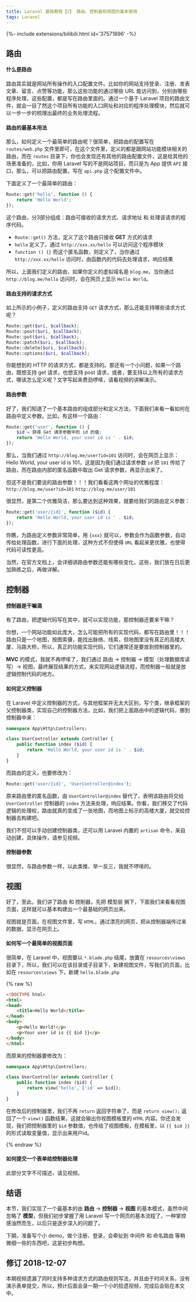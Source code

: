 ```yaml
---
title: Laravel 基础教程【2】 路由、控制器和视图的基本使用
tags: Laravel
---
```


<div>{%- include extensions/bilibili.html id='37571896' -%}</div>

## 路由
#### 什么是路由
路由其实就是网站所有操作的入口配置文件。比如你的网站支持登录、注册、发表文章、留言、点赞等功能，那么这些功能的通过哪些 URL 能访问到，分别由哪些程序处理，这些配置，都是写在路由里面的。<!--more-->通过一个基于 Laravel 项目的路由文件，就会一目了然这个项目所有功能的入口网址和对应的程序处理模块，然后就可以一步一步的梳理出最终的业务处理流程。

#### 路由的最基本用法
那么，如何定义一个最简单的路由呢？很简单，把路由的配置写在 `routes/web.php` 文件里即可，在这个文件里，定义的都是跟网站功能模块相关的路由，而在 `routes` 目录下，你也会发现还有其他的路由配置文件，这是给其他的场景准备的，比如，你用 Laravel 写的不是网站项目，而只是为 App 提供 `API` 接口，那么，可以把路由配置，写在 `api.php` 这个配置文件中。

下面定义了一个最简单的路由：

```php
Route::get('hello', function () {
    return 'Hello World';
});
```

这个路由，分3部分组成：路由可接收的请求方式、请求地址 和 处理该请求的程序代码。

- `Route::get()` 方法，定义了这个路由只接收 **GET** 方式的请求
- `hello` 定义了，通过 `http://xxx.xx/hello` 可以访问这个程序模块
- `function () {}` 而这个匿名函数，则定义了，当你通过 `http://xxx.xx/hello` 访问时，由函数内的代码去处理请求，响应结果

所以，上面我们定义的路由，如果你定义的虚拟域名是 `blog.me`，当你通过 `http://blog.me/hello` 访问时，会在网页上显示 `Hello World`。

#### 路由支持的请求方式
如上所示的小例子，定义的路由支持 `GET` 请求方式，那么还能支持哪些请求方式呢？

```php
Route::get($uri, $callback);
Route::post($uri, $callback);
Route::put($uri, $callback);
Route::patch($uri, $callback);
Route::delete($uri, $callback);
Route::options($uri, $callback);
```

你能想到的 HTTP 的请求方式，都是支持的。那还有一个小问题，如果一个路由，既想支持 get 请求，也想支持 post 请求，或者，要支持以上所有的请求方式，哪该怎么定义呢？文字写起来费劲啰嗦，请看视频的讲解演示。

#### 路由参数
好了，我们知道了一个基本路由的组成部分和定义方法，下面我们来看一看如何在路由中定义参数。比如，有这样一个路由：

```php
Route::get('user', function () {
	$id = 获得 Get 请求参数中的 id 的值;
	return 'Hello World, your user id is ' . $id;
});
```

那么，当我们通过 `http://blog.me/user?id=101` 访问时，会在网页上显示：Hello World, your user id is 101，这是因为我们通过请求参数 `id` 把 `101` 传给了路由，而在路由内部的匿名函数中取出 Get 请求参数，再显示出来了。

但这不是我们要说的路由参数！！！我们看看这两个网址的优雅程度：
`http://blog.me/user?id=101`
`http://blog.me/user/101`

很显然，是第二个优雅简洁，那么要达到这种效果，就要给我们的路由定义参数：

```php
Route::get('user/{id}', function ($id) {
	return 'Hello World, your user id is ' . $id;
});
```

你瞧，为路由定义参数非常简单，用 `{xxx}` 就可以，参数会作为函数参数，自动传给处理函数，进行下面的处理，这种方式不但使得 `URL` 看起来更优雅，也使得代码可读性更高。

当然，在官方文档上，会详细讲路由参数还能有哪些变化，这些，我们放在日后更加熟练之后，再做详解。

## 控制器
#### 控制器是干嘛滴
有了路由，把逻辑代码写在其中，就可以实现功能，那控制器还要来干嘛？

你想，一个网站功能如此庞大，怎么可能把所有的实现代码，都写在路由里！！！路由只是一个地图，按图索骥，能找出脉络、线索，但地图里没有真正的高楼大厦、马路大桥，所以，真正的功能实现代码，它们通常还是要放到控制器里的。

**MVC** 的模式，我就不再啰嗦了，我们通过 路由 -> 控制器 -> 模型（处理数据库读写）-> 视图，最终展现结果的方式，来实现网站逻辑流程，而控制器一般就是放逻辑控制代码的地方。

#### 如何定义控制器
在 Laravel 中定义控制器的方式，与其他框架并无太大区别，写个类，继承框架的父控制器类，实现自己的控制器方法，比如，我们把上面路由中的逻辑代码，挪到控制器中来：

```php
namespace App\Http\Controllers;

class UserController extends Controller {
	public function index ($id) {
		return 'Hello World, your user id is ' . $id;
	}
}
```

而路由的定义，也要修改为：
```php
Route::get('user/{id}', 'UserController@index');
```

原来路由里的匿名函数，由 `UserController@index` 替代了，表明该路由将交给 `UserController` 控制器的 `index` 方法来处理，响应结果。你看，我们移交了代码逻辑的处理权，路由就真的变成了一张地图，而地图上标示的高楼大厦，就交给控制器去构建吧。

我们不但可以手动创建控制器类，还可以用 Laravel 内置的 `artisan` 命令，来自动创建，具体操作，请参见视频。

#### 控制器参数
很显然，与路由参数一样，以此类推、举一反三，我就不啰嗦的。

## 视图
好了，至此，我们讲了路由 和 控制器，先把 模型层 搁下，下面我们来看看视图页面，这样就可以基本构建出一个最基础的网页出来。

视图就是页面，在视图文件里，写 `HTML`，通过漂亮的网页，把从控制器端传过来的数据，显示在网页上。

#### 如何写一个最简单的视图页面
很简单，在 Laravel 中，视图要以 `*.blade.php` 结尾，放置在 `resources\views` 目录下，所以，我们可以在该目录或子目录下，新建视图文件，写我们的页面，比如在 `resources\views` 下，新建 `hello.blade.php`

{% raw %}
```html
<!DOCTYPE html>
<html>
<head>
    <title>Hello World</title>
</head>
<body>
    <p>Hello World!</p>
    <p>Your user id is {{ $id }}</p>
</body>
</html>
```

而原来的控制器要修改为：
```php
namespace App\Http\Controllers;

class UserController extends Controller {
	public function index ($id) {
		return view('hello', ['id' => $id]);
	}
}
```

在修改后的控制器里，我们不再 `return` 返回字符串了，而是 `return view();` 返回了一个 `view()` 函数结果，这就会输出你视图模板里的 `HTML` 内容。你还会发现，我们把控制器里的 `$id` 参数值，也传给了视图模板，在模板里，以 `{{ $id }}` 的形式读取变量值，显示出来用户id。

{% endraw %}

#### 如何提交一个表单给控制器处理
此部分文字不可描述，请见视频。

## 结语
本节，我们实现了一个最基本的由 **路由** -> **控制器** -> **视图** 的基本模式，虽然中间忽略了 **模型**，但我们初步掌握了用 Laravel 写一个网页的基本流程了，一种掌控感油然而生，以后只是逐步深入的问题了。

下期，准备写个小 demo，做个注册、登录，会牵扯到 中间件 和 命名路由 等稍微细一些的东西吧，这是初步构想。

## 修订 2018-12-07
本期视频遗漏了同时支持多种请求方式的路由规则写法，并且由于时间关系，没有演示表单提交，所以，预计后面会录一期一个小的拾遗视频，完成后会贴在本文中。
